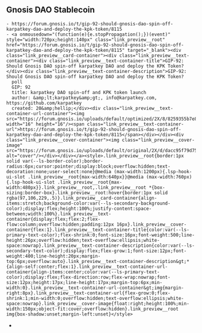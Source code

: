 ## Gnosis DAO Stablecoin
	- https://forum.gnosis.io/t/gip-92-should-gnosis-dao-spin-off-karpatkey-dao-and-deploy-the-kpk-token/8115
	- <a onmousedown="(function(e){e.stopPropagation();})(event)" style="width:720px;height:140px" class="link_preview__root" href="https://forum.gnosis.io/t/gip-92-should-gnosis-dao-spin-off-karpatkey-dao-and-deploy-the-kpk-token/8115" target="_blank"><div class="link_preview__card-container"><div class="link_preview__text-container"><div class="link_preview__text-container-title">GIP-92: Should Gnosis DAO spin-off karpatkey DAO and deploy the KPK Token?</div><div class="link_preview__text-container-description">GIP-92: Should Gnosis DAO spin-off karpatkey DAO and deploy the KPK Token?
	  poll
	  GIP: 92
	  title: karpatkey DAO spin-off and KPK token launch
	  author: &amp;lt;karpatkey&amp;gt;, info@karpatkey.com, https://github.com/karpatkey
	  created: 20&amp;hellip;</div><div class="link_preview__text-container-url-container"><img src="https://forum.gnosis.io/uploads/default/optimized/2X/8/8259355b7e8b84010a27fd503ef2dd2372c52ac6_2_32x32.png" width="16" height="16"/><span class="link_preview__text-container-url">https://forum.gnosis.io/t/gip-92-should-gnosis-dao-spin-off-karpatkey-dao-and-deploy-the-kpk-token/8115</span></div></div><div class="link_preview__cover-container"><img class="link_preview__cover-image" src="https://forum.gnosis.io/uploads/default/original/2X/d/dacc95f79d75599b233b80f7d2f8126b47e1c37d.png" alt="cover"/></div></div></a><style>.link_preview__root{border:1px solid var(--ls-border-color);border-radius:6px;cursor:pointer;display:block;overflow:hidden;text-decoration:none;user-select:none}@media (max-width:1200px){.lsp-hook-ui-slot .link_preview__root{max-width:640px}}@media (max-width:760px){.lsp-hook-ui-slot .link_preview__root{max-width:480px}}.link_preview__root,.link_preview__root *{box-sizing:border-box}.link_preview__root:hover{border:1px solid rgba(97,106,229,.5)}.link_preview__card-container{align-items:stretch;background-color:var(--ls-secondary-background-color);display:flex;height:100%;justify-content:space-between;width:100%}.link_preview__text-container{display:flex;flex:2;flex-flow:column;overflow:hidden;padding:12px 16px}.link_preview__cover-container{flex:1}.link_preview__text-container-title{color:var(--ls-primary-text-color);flex-shrink:0;font-size:16px;font-weight:500;line-height:26px;overflow:hidden;text-overflow:ellipsis;white-space:nowrap}.link_preview__text-container-description{color:var(--ls-secondary-text-color);display:flex;flex-grow:1;font-size:12px;font-weight:400;line-height:20px;margin-top:6px;overflow:auto}.link_preview__text-container-description&gt;*{align-self:center;flex:1}.link_preview__text-container-url-container{align-items:center;color:var(--ls-primary-text-color);display:flex;flex-direction:row;flex-wrap:nowrap;font-size:12px;height:17px;line-height:17px;margin-top:6px;min-width:0}.link_preview__text-container-url-container&gt;img{margin-right:8px}.link_preview__text-container-url{flex-grow:0;flex-shrink:1;min-width:0;overflow:hidden;text-overflow:ellipsis;white-space:nowrap}.link_preview__cover-image{float:right;height:100%;min-width:150px;object-fit:cover;overflow:hidden}.link_preview__root img{box-shadow:unset;margin-left:unset}</style>
-